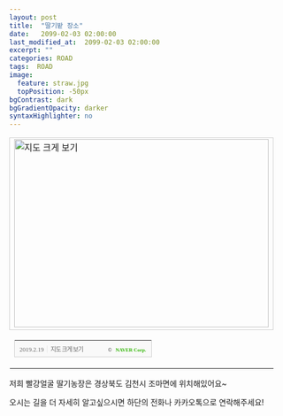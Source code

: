 ```yaml
---
layout: post
title:  "딸기밭 장소"
date:   2099-02-03 02:00:00
last_modified_at:  2099-02-03 02:00:00
excerpt: ""
categories: ROAD
tags:  ROAD
image:
  feature: straw.jpg
  topPosition: -50px
bgContrast: dark
bgGradientOpacity: darker
syntaxHighlighter: no
---
```


<table cellpadding="0" cellspacing="0" width="462"> <tr> <td style="border:1px solid #cecece;"><a href="https://map.naver.com/?query=6rmA7LKc7IucIOyhsOuniOuptCDsnqXslZTrpqwgMjgtMTEz&searchCoord=&tab=1&lng=9316a9a1608823162489fdd7c84463ce&mapMode=0&mpx=ac96a5192f14e85faf7b2e9308eb2fdc5e913203c7900dc43c718a0be800fb1331eeca97e0f2c6860f202d6ccc04325f&lat=f6afc5e8f28753ad48cc0f29fc124f94&dlevel=12&enc=b64&menu=location&__fromRestorer=true" target="_blank"><img src="http://prt.map.naver.com/mashupmap/print?key=p1550534790334_-1159426613" width="460" height="340" alt="지도 크게 보기" title="지도 크게 보기" border="0" style="vertical-align:top;"/></a></td> </tr> <tr> <td> <table cellpadding="0" cellspacing="0" width="100%"> <tr> <td height="30" bgcolor="#f9f9f9" align="left" style="padding-left:9px; border-left:1px solid #cecece; border-bottom:1px solid #cecece;"> <span style="font-family: tahoma; font-size: 11px; color:#666;">2019.2.19</span>&nbsp;<span style="font-size: 11px; color:#e5e5e5;">|</span>&nbsp;<a style="font-family: dotum,sans-serif; font-size: 11px; color:#666; text-decoration: none; letter-spacing: -1px;" href="https://map.naver.com/?query=6rmA7LKc7IucIOyhsOuniOuptCDsnqXslZTrpqwgMjgtMTEz&searchCoord=&tab=1&lng=9316a9a1608823162489fdd7c84463ce&mapMode=0&mpx=ac96a5192f14e85faf7b2e9308eb2fdc5e913203c7900dc43c718a0be800fb1331eeca97e0f2c6860f202d6ccc04325f&lat=f6afc5e8f28753ad48cc0f29fc124f94&dlevel=12&enc=b64&menu=location&__fromRestorer=true" target="_blank">지도 크게 보기</a> </td> <td width="98" bgcolor="#f9f9f9" align="right" style="text-align:right; padding-right:9px; border-right:1px solid #cecece; border-bottom:1px solid #cecece;"> <span style="float:right;"><span style="font-size:9px; font-family:Verdana, sans-serif; color:#444;">&copy;&nbsp;</span>&nbsp;<a style="font-family:tahoma; font-size:9px; font-weight:bold; color:#2db400; text-decoration:none;" href="http://www.nhncorp.com" target="_blank">NAVER Corp.</a></span> </td> </tr> </table> </td> </tr> </table>

저희 빨강얼굴 딸기농장은 경상북도 김천시 조마면에 위치해있어요~

오시는 길을 더 자세히 알고싶으시면 하단의 전화나 카카오톡으로 연락해주세요!
